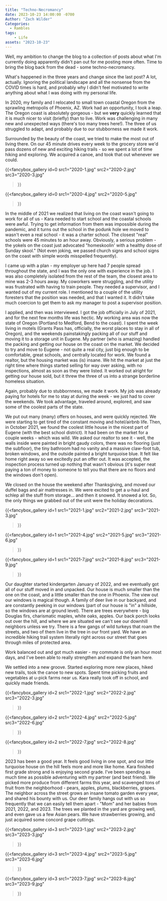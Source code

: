 ```yaml
---
title: "Techno-Necromancy"
date: 2023-10-23 14:00:00 -0700
Author: "Zach Wilder"
Categories:
  - Rambles
tags:
    - Life
assets: "2023-10-23"
---
```


Well, my ambition to change the blog to a collection of posts about what I'm
currently doing apparently didn't pan out for me posting more often. Time to
bring the blog back from the dead - some techno-necromancy. 

What's happened in the three years and change since the last post? A lot,
actually. Ignoring the political landscape and all the nonsense from the COVID
times is hard, and probably why I didn't feel motivated to write anything about
what I was doing with my personal life.

In 2020, my family and I relocated to small town coastal Oregon from the
sprawling metropolis of Phoenix, AZ. Work had an opportunity, I took a leap. The
Oregon coast is absolutely gorgeous - but we **very** quickly learned that it is
much nicer to visit (briefly) than to live. Work was challenging in many new and
unexpected ways (there's too many trees here!). The three of us struggled to
adapt, and probably due to our stubborness we made it work.

Surrounded by the beauty of the coast, we tried to make the most out of living
there. On our 45 minute drives every week to the grocery store we'd pass dozens
of new and exciting hiking trails - so we spent a lot of time hiking and
exploring. We acquired a canoe, and took that out whenever we could. 
<!--more-->
{{<fancybox_gallery id=0
  src1="2020-1.jpg"
  src2="2020-2.jpg"
  src3="2020-3.jpg"
>}}

{{<fancybox_gallery id=0
  src1="2020-4.jpg"
  src2="2020-5.jpg"
>}}

In the middle of 2021 we realized that living on the coast wasn't going to work
for all of us - Kara needed to start school and the coastal schools were awful.
Trying to get information from them was impossible during the pandemic, and it
turns out the school in the podunk hole we moved to wasn't even a real school -
it was a charter school. The closest "real" schools were 45 minutes to an hour
away. Obviously, a serious problem - the yokels on the coast just advocated
"homeskoolin' with a healthy dose of Sunday skool." (Not even joking, we passed
church signs and school signs on the coast with simple words misspelled
frequently).

I came up with a plan - my employer up here had 7 people spread throughout the
state, and I was the only one with experience in the job. I was also completely
isolated from the rest of the team, the closest area to mine was 2-3 hours away.
My coworkers were struggling, and the utility was frustrated with having to
train people. They needed a supervisor, and I wanted out of my current role. I
mentioned to a couple of the utility foresters that the position was needed, and
that I wanted it. It didn't take much coercion to get them to ask my manager to
post a supervisor position.

I applied, and then was interviewed. I got the job officially in July of 2021,
and for the next few months life was hectic. My working area was now the state
of Oregon (Portland to Medford, Bend to the coast). I spent the week living in
motels (Grants Pass has, officially, the worst places to stay in all of Oregon),
and the weekends painstakingly packing all of our stuff and moving it to a
storage unit in Eugene. My partner (who is amazing) handled the packing and
getting our house on the coast on the market. We decided to try and move to
Eugene - not quite a real city, just big enough to be comfortable, great
schools, and centrally located for work. We found a realtor, but the housing
market was (is) insane. We hit the market at just the right time where things
started selling for way over asking, with no inspections, almost as soon as they
were listed. It worked out alright for getting our house sold, but it threw the
three of us into a strange borderline homeless situation.

Again, probably due to stubbornness, we made it work. My job was already paying
for hotels for me to stay at during the week - we just had to cover the
weekends. We took advantage, traveled around, explored, and saw some of the
coolest parts of the state. 

We put out many (many) offers on houses, and were quickly rejected. We were
starting to get tired of the constant moving and hotel/airbnb life. Then, in
October 2021, we found the coolest little house in the nicest part of Eugene (with
the best school district). It had been on the market for a couple weeks - which
was wild. We asked our realtor to see it - well, the walls inside were painted
in bright gaudy colors, there was no flooring (just the subfloor), the tiny
bathroom had no vanity and a massive claw-foot tub, broken windows,  and the
outside painted a bright turquoise blue. It felt like home right away so we
excitedly put an offer out. It was accepted, the inspection process turned up
nothing that wasn't obvious (it's super neat paying a ton of money to someone to
tell you that there are no floors and the windows don't open). 

We closed on the house the weekend after Thanksgiving, and moved our duffel bags
and air mattresses in. We were excited to get a u-haul and schlep all the stuff
from storage... and then it snowed. It snowed a lot. So, the only things we
grabbed out of the unit were the holiday decorations. 

{{<fancybox_gallery id=1
  src1="2021-1.jpg"
  src2="2021-2.jpg"
  src3="2021-3.jpg"
>}}

{{<fancybox_gallery id=1
  src1="2021-4.jpg"
  src2="2021-5.jpg"
  src3="2021-6.jpg"
>}}

{{<fancybox_gallery id=1
  src1="2021-7.jpg"
  src2="2021-8.jpg"
  src3="2021-9.jpg"
>}}

Our daughter started kindergarten January of 2022, and we eventually got all of
our stuff moved in and unpacked. Our house is much smaller than the one on the
coast, and a little smaller than the one in Phoenix. The view out our windows is
magical though. A family of deer live in our backyard, and are constantly
peeking in our windows (part of our house is "in" a hillside, so the windows are
at ground level). There are trees everywhere - big Douglas firs, charismatic
maples, white oaks, apples. Our back porch looks out over the hill, and where we
are situated we can't see our downhill neighbors unless we try. There is a few
gangs of wild turkeys that roam the streets, and two of them live in the tree in
our front yard. We have an incredible hiking trail system literally right across
our street that goes through miles of protected area. 

Work balanced out and got much easier - my commute is only an hour most days,
and I've been able to really strengthen and expand the team here. 

We settled into a new groove. Started exploring more new places, hiked new
trails, took the canoe to new spots. Spent time picking fruits and vegetables at
u-pick farms near us. Kara really took off in school, and quickly made friends. 

{{<fancybox_gallery id=2
  src1="2022-1.jpg"
  src2="2022-2.jpg"
  src3="2022-3.jpg"
>}}

{{<fancybox_gallery id=2
  src1="2022-4.jpg"
  src2="2022-5.jpg"
  src3="2022-6.jpg"
>}}

{{<fancybox_gallery id=2
  src1="2022-7.jpg"
  src2="2022-8.jpg"
>}}

2023 has been a good year. It feels good living in one spot, and our little
turquoise house on the hill feels more and more like home. Kara finished first
grade strong and is enjoying second grade. I've been spending as much time as
possible adventuring with my partner (and best friend). We picked more produce
from different farms this year, and scavenged tons of fruit from the
neighborhood - pears, apples, plums, blackberries, grapes. The neighbor across
the street grows an insane tomato garden every year, and shared his bounty with
us. Our deer family hangs out with us so frequently that we can easily tell them
apart - "Mom" and her babies from 2021, 2022, and 2023. The trees we planted in
the yard are growing well, and even gave us a few Asian pears. We have
strawberries growing, and just acquired some concord grape cuttings.

{{<fancybox_gallery id=3
  src1="2023-1.jpg"
  src2="2023-2.jpg"
  src3="2023-3.jpg"
>}}

{{<fancybox_gallery id=3
  src1="2023-4.jpg"
  src2="2023-5.jpg"
  src3="2023-6.jpg"
>}}

{{<fancybox_gallery id=3
  src1="2023-7.jpg"
  src2="2023-8.jpg"
  src3="2023-9.jpg"
>}}
